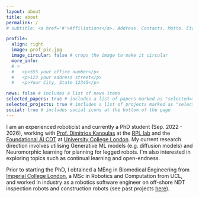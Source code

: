 ```yaml
---
layout: about
title: about
permalink: /
# subtitle: <a href='#'>Affiliations</a>. Address. Contacts. Motto. Etc.

profile:
  align: right
  image: prof_pic.jpg
  image_circular: false # crops the image to make it circular
  more_info:
  # >
  #   <p>555 your office number</p>
  #   <p>123 your address street</p>
  #   <p>Your City, State 12345</p>

news: false # includes a list of news items
selected_papers: true # includes a list of papers marked as "selected={true}"
selected_projects: true # includes a list of projects marked as "selected={true}"
social: true # includes social icons at the bottom of the page
---
```


I am an experienced roboticist and currently a PhD student (Sep. 2022 - 2026), working with [Prof. Dimitrios Kanoulas](https://dkanou.github.io/) at the [RPL lab](https://rpl-as-ucl.github.io/) and the [Foundational AI CDT](https://www.ucl.ac.uk/foundational-ai-cdt/people/student-profiles) at [University College London](https://www.ucl.ac.uk/). My current research direction involves utilising Generative ML models (e.g. diffusion models) and Neuromorphic learning for planning for legged robots. I'm also interested in exploring topics such as continual learning and open-endness.

Prior to starting the PhD, I obtained a MEng in Biomedical Engineering from [Imperial College London](https://www.imperial.ac.uk/), a MSc in Robotics and Computation from UCL, and worked in industry as a robotics software engineer on off-shore NDT inspection robots and construction robots (see past projects [here](/projects/)).

<!-- Write your biography here. Tell the world about yourself. Link to your favorite [subreddit](http://reddit.com). You can put a picture in, too. The code is already in, just name your picture `prof_pic.jpg` and put it in the `img/` folder.

Put your address / P.O. box / other info right below your picture. You can also disable any of these elements by editing `profile` property of the YAML header of your `_pages/about.md`. Edit `_bibliography/papers.bib` and Jekyll will render your [publications page](/al-folio/publications/) automatically.

Link to your social media connections, too. This theme is set up to use [Font Awesome icons](https://fontawesome.com/) and [Academicons](https://jpswalsh.github.io/academicons/), like the ones below. Add your Facebook, Twitter, LinkedIn, Google Scholar, or just disable all of them. -->
